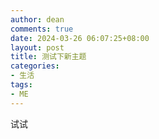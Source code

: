```yaml
---
author: dean
comments: true
date: 2024-03-26 06:07:25+08:00
layout: post
title: 测试下新主题
categories:
- 生活
tags:
- ME
---
```


试试